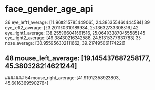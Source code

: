# face_gender_age_api

 36 eye_left1_average:    [11.968215785449065, 24.386355460444584]
 39 eye_left2_average:    [23.201160310189934, 25.13632733308816]
 42 eye_right1_average:   [38.255966041661516, 25.064033870455585]
 45 eye_right2_average:   [49.38430216342588, 24.51315377633783]
 33 nose_average:         [30.955956302111662, 39.217495061174226]
## 48 mouse_left_average:   [19.145437687258177, 45.380328214621244]
####### 54 mouse_right_average:  [41.91912358923803, 45.60163695902764]

